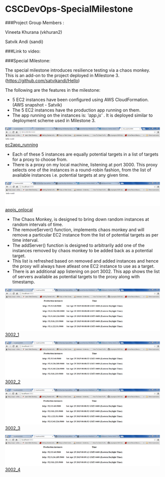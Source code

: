 # CSCDevOps-SpecialMilestone

###Project Group Members :

Vineeta Khurana (vkhuran2)

Satvik Andi (sandi)

###Link to video:

###Special Milestone:

The special milestone introduces resilience testing via a chaos monkey. This is an add-on to the project deployed in Milestone 3. (https://github.com/satvikandi/Hello)

The following are the features in the milestone:
- 5 EC2 instances have been configured using AWS CloudFormation. (AWS snapshot - Satvik)
- The 5 EC2 instances have the production app running on them.
- The app running on the instances is: *'app.js'* . It is deployed similar to deployment scheme used in Milestone 3. 
    
![ec2app_running] [ec2app_running]

- Each of these 5 instances are equally potential targets in a list of targets for a proxy to choose from. 
- There is a proxy on my local machine, listening at port 3000. This proxy selects one of the instances in a round-robin fashion, from the list of available instances i.e. potential targets at any given time. 

![appjs_onlocal] [appjs_onlocal]

- The Chaos Monkey, is designed to bring down random instances at random intervals of time. 
- The removeServer() function, implements chaos monkey and will remove a particular EC2 instance from the list of potential targets as per time interval.
- The addServer() function is designed to arbitrarily add one of the instances removed by chaos monkey to be added back as a potential target.
- This list is refreshed based on removed and added instances and hence the proxy will always have atleast one EC2 instance to use as a target. 
- There is an additional app listening on port 3002. This app shows the list of servers available as potential targets to the proxy along with timestamp. 

![3002_1] [3002_1]

![3002_2] [3002_2]

![3002_3] [3002_3]

![3002_4] [3002_4]




[ec2app_running]: /images/ec2_apprunning.PNG
[appjs_onlocal]: /images/appjs_onlocal.PNG
[3002_1]: /images/3002_1.PNG
[3002_2]: /images/3002_2.PNG
[3002_3]: /images/3002_3.PNG
[3002_4]: /images/3002_4.PNG
